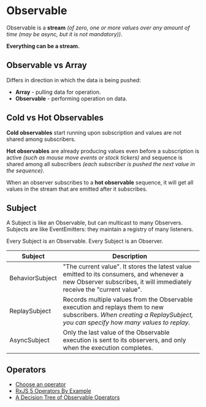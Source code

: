 # Observable

Observable is a **stream**
*(of zero, one or more values over any amount of time (may be async, but it is not mandatory))*.

**Everything can be a stream.**

## Observable vs Array

Differs in direction in which the data is being pushed:

* **Array** - pulling data for operation.
* **Observable** - performing operation on data.

## Cold vs Hot Observables

**Cold observables** start running upon subscription and values are not shared among subscribers.

**Hot observables** are already producing values even before a subscription is active
*(such as mouse move events or stock tickers)*
and sequence is shared among all subscribers
*(each subscriber is pushed the next value in the sequence)*.

When an observer subscribes to a **hot observable** sequence,
it will get all values in the stream that are emitted after it subscribes.

## Subject

A Subject is like an Observable, but can multicast to many Observers.
Subjects are like EventEmitters: they maintain a registry of many listeners.

Every Subject is an Observable.
Every Subject is an Observer.

|Subject|Description|
|---|---|
|BehaviorSubject|"The current value". It stores the latest value emitted to its consumers, and whenever a new Observer subscribes, it will immediately receive the "current value".|
|ReplaySubject|Records multiple values from the Observable execution and replays them to new subscribers. *When creating a ReplaySubject, you can specify how many values to replay.*|
|AsyncSubject|Only the last value of the Observable execution is sent to its observers, and only when the execution completes.|

## Operators

* [Choose an operator](http://reactivex.io/rxjs/manual/overview.html#choose-an-operator)
* [RxJS 5 Operators By Example](https://www.learnrxjs.io/operators/)
* [A Decision Tree of Observable Operators](http://reactivex.io/documentation/operators.html#tree)
